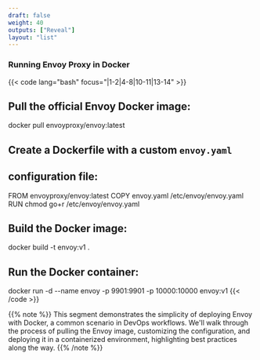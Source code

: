 ```yaml
---
draft: false
weight: 40
outputs: ["Reveal"]
layout: "list"
---
```


### Running Envoy Proxy in Docker

{{< code lang="bash" focus="|1-2|4-8|10-11|13-14" >}}

## Pull the official Envoy Docker image:
docker pull envoyproxy/envoy:latest

## Create a Dockerfile with a custom `envoy.yaml`
## configuration file:
FROM envoyproxy/envoy:latest
COPY envoy.yaml /etc/envoy/envoy.yaml
RUN chmod go+r /etc/envoy/envoy.yaml

## Build the Docker image:
docker build -t envoy:v1 .

## Run the Docker container:
docker run -d --name envoy -p 9901:9901 -p 10000:10000 envoy:v1
{{< /code >}}

{{% note %}}
This segment demonstrates the simplicity of deploying Envoy with Docker, a common scenario in DevOps workflows. We'll walk through the process of pulling the Envoy image, customizing the configuration, and deploying it in a containerized environment, highlighting best practices along the way.
{{% /note %}}
